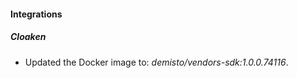 
#### Integrations

##### Cloaken

- Updated the Docker image to: *demisto/vendors-sdk:1.0.0.74116*.
